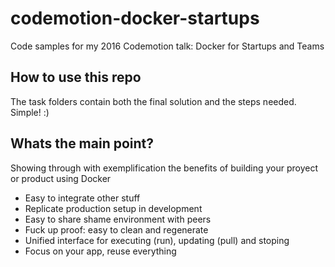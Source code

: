 # codemotion-docker-startups
Code samples for my 2016 Codemotion talk: Docker for Startups and Teams

## How to use this repo
The task folders contain both the final solution and the steps needed. Simple! :)

## Whats the main point?
Showing through with exemplification the benefits of building your proyect or product using Docker

- Easy to integrate other stuff
- Replicate production setup in development
- Easy to share shame environment with peers
- Fuck up proof: easy to clean and regenerate
- Unified interface for executing (run), updating (pull) and stoping
- Focus on your app, reuse everything
